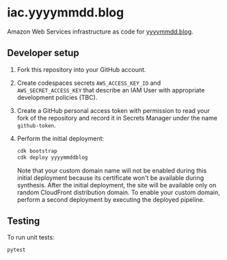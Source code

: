 # iac.yyyymmdd.blog

Amazon Web Services infrastructure as code for [yyyymmdd.blog](https://www.yyyymmdd.blog).

## Developer setup

1. Fork this repository into your GitHub account.
1. Create codespaces secrets `AWS_ACCESS_KEY_ID` and `AWS_SECRET_ACCESS_KEY` that describe an IAM User with appropriate development policies (TBC).
1. Create a GitHub personal access token with permission to read your fork of the repository and record it in Secrets Manager under the name `github-token`.
1. Perform the initial deployment:

    ```bash
    cdk bootstrap
    cdk deploy yyyymmddblog
    ```

    Note that your custom domain name will not be enabled during this initial deployment because its certificate won't be available during synthesis. After the initial deployment, the site will be available only on random CloudFront distribution domain. To enable your custom domain, perform a second deployment by executing the deployed pipeline.

## Testing

To run unit tests:

```bash
pytest
```
